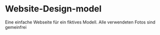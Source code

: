 # Website-Design-model
Eine einfache Webseite für ein fiktives Modell. Alle verwendeten Fotos sind gemeinfrei
